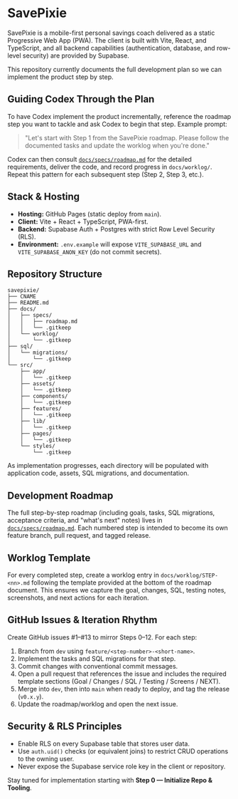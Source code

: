 # SavePixie

SavePixie is a mobile-first personal savings coach delivered as a static Progressive Web App (PWA). The client is built with Vite, React, and TypeScript, and all backend capabilities (authentication, database, and row-level security) are provided by Supabase.

This repository currently documents the full development plan so we can implement the product step by step.

## Guiding Codex Through the Plan
To have Codex implement the product incrementally, reference the roadmap step you want to tackle and ask Codex to begin that
step. Example prompt:

> "Let's start with Step 1 from the SavePixie roadmap. Please follow the documented tasks and update the worklog when you're
> done."

Codex can then consult [`docs/specs/roadmap.md`](docs/specs/roadmap.md) for the detailed requirements, deliver the code, and
record progress in `docs/worklog/`. Repeat this pattern for each subsequent step (Step 2, Step 3, etc.).

## Stack & Hosting
- **Hosting:** GitHub Pages (static deploy from `main`).
- **Client:** Vite + React + TypeScript, PWA-first.
- **Backend:** Supabase Auth + Postgres with strict Row Level Security (RLS).
- **Environment:** `.env.example` will expose `VITE_SUPABASE_URL` and `VITE_SUPABASE_ANON_KEY` (do not commit secrets).

## Repository Structure
```
savepixie/
├── CNAME
├── README.md
├── docs/
│   ├── specs/
│   │   ├── roadmap.md
│   │   └── .gitkeep
│   └── worklog/
│       └── .gitkeep
├── sql/
│   └── migrations/
│       └── .gitkeep
└── src/
    ├── app/
    │   └── .gitkeep
    ├── assets/
    │   └── .gitkeep
    ├── components/
    │   └── .gitkeep
    ├── features/
    │   └── .gitkeep
    ├── lib/
    │   └── .gitkeep
    ├── pages/
    │   └── .gitkeep
    └── styles/
        └── .gitkeep
```

As implementation progresses, each directory will be populated with application code, assets, SQL migrations, and documentation.

## Development Roadmap
The full step-by-step roadmap (including goals, tasks, SQL migrations, acceptance criteria, and "what's next" notes) lives in [`docs/specs/roadmap.md`](docs/specs/roadmap.md). Each numbered step is intended to become its own feature branch, pull request, and tagged release.

## Worklog Template
For every completed step, create a worklog entry in `docs/worklog/STEP-<nn>.md` following the template provided at the bottom of the roadmap document. This ensures we capture the goal, changes, SQL, testing notes, screenshots, and next actions for each iteration.

## GitHub Issues & Iteration Rhythm
Create GitHub issues #1–#13 to mirror Steps 0–12. For each step:
1. Branch from `dev` using `feature/<step-number>-<short-name>`.
2. Implement the tasks and SQL migrations for that step.
3. Commit changes with conventional commit messages.
4. Open a pull request that references the issue and includes the required template sections (Goal / Changes / SQL / Testing / Screens / NEXT).
5. Merge into `dev`, then into `main` when ready to deploy, and tag the release (`v0.x.y`).
6. Update the roadmap/worklog and open the next issue.

## Security & RLS Principles
- Enable RLS on every Supabase table that stores user data.
- Use `auth.uid()` checks (or equivalent joins) to restrict CRUD operations to the owning user.
- Never expose the Supabase service role key in the client or repository.

Stay tuned for implementation starting with **Step 0 — Initialize Repo & Tooling**.
